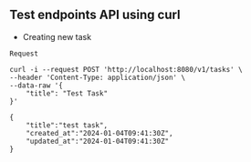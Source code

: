 ## Test endpoints API using curl
* Creating new task

```Request```

```
curl -i --request POST 'http://localhost:8080/v1/tasks' \
--header 'Content-Type: application/json' \
--data-raw '{
    "title": "Test Task"
}'
```

```
{
    "title":"test task",
    "created_at":"2024-01-04T09:41:30Z",
    "updated_at":"2024-01-04T09:41:30Z"
}
```
